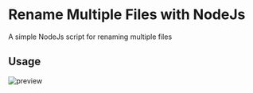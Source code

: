 # Rename Multiple Files with NodeJs
A simple NodeJs script for renaming multiple files

## Usage
![preview](https://github.com/projectfinalaudio/multiple_file_rename/blob/master/preview.png?raw=true)
